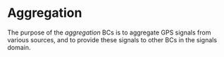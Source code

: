 # Aggregation

The purpose of the *aggregation* BCs is to aggregate 
GPS signals from various sources, and to provide
these signals to other BCs in the signals domain.

